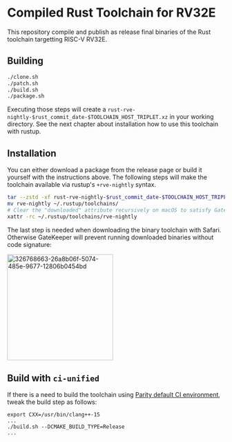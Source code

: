 # Compiled Rust Toolchain for RV32E

This repository compile and publish as release final binaries of the Rust toolchain targetting RISC-V RV32E.

## Building

```sh
./clone.sh
./patch.sh
./build.sh
./package.sh
```

Executing those steps will create a `rust-rve-nightly-$rust_commit_date-$TOOLCHAIN_HOST_TRIPLET.xz` in your working directory. See the next chapter about installation how to use this
toolchain with rustup.

## Installation

You can either download a package from the release page or build it yourself with the instructions above. The following steps will make the toolchain available via rustup's
`+rve-nightly` syntax.

``` sh
tar --zstd -xf rust-rve-nightly-$rust_commit_date-$TOOLCHAIN_HOST_TRIPLET.xz
mv rve-nightly ~/.rustup/toolchains/
# Clear the "downloaded" attribute recursively on macOS to satisfy GateKeeper
xattr -rc ~/.rustup/toolchains/rve-nightly
```

The last step is needed when downloading the binary toolchain with Safari. Otherwise GateKeeper will prevent running downloaded binaries without code signature:

<img width="245" alt="326768663-26a8b06f-5074-485e-9677-12806b0454bd" src="https://github.com/paritytech/rustc-rv32e-toolchain/assets/2580396/5fd140ae-526c-435c-8e6c-ba91a3ab27d3">

## Build with `ci-unified`

If there is a need to build the toolchain using [Parity default CI environment](https://github.com/paritytech/scripts/tree/master/dockerfiles/ci-unified), tweak the build step as follows:

```
export CXX=/usr/bin/clang++-15
...
./build.sh --DCMAKE_BUILD_TYPE=Release
...
```
